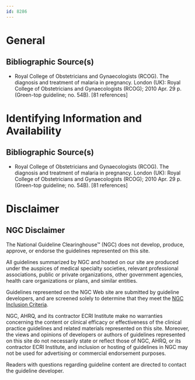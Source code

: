 ```yaml
---
id: 8286
---
```


# General

## Bibliographic Source(s)

- Royal College of Obstetricians and Gynaecologists (RCOG). The diagnosis and treatment of malaria in pregnancy. London (UK): Royal College of Obstetricians and Gynaecologists (RCOG); 2010 Apr. 29 p. (Green-top guideline; no. 54B). [81 references]

# Identifying Information and Availability

## Bibliographic Source(s)

- Royal College of Obstetricians and Gynaecologists (RCOG). The diagnosis and treatment of malaria in pregnancy. London (UK): Royal College of Obstetricians and Gynaecologists (RCOG); 2010 Apr. 29 p. (Green-top guideline; no. 54B). [81 references]

# Disclaimer

## NGC Disclaimer

The National Guideline Clearinghouse™ (NGC) does not develop, produce, approve, or endorse the guidelines represented on this site.

All guidelines summarized by NGC and hosted on our site are produced under the auspices of medical specialty societies, relevant professional associations, public or private organizations, other government agencies, health care organizations or plans, and similar entities.

Guidelines represented on the NGC Web site are submitted by guideline developers, and are screened solely to determine that they meet the [NGC Inclusion Criteria](/help-and-about/summaries/inclusion-criteria).

NGC, AHRQ, and its contractor ECRI Institute make no warranties concerning the content or clinical efficacy or effectiveness of the clinical practice guidelines and related materials represented on this site. Moreover, the views and opinions of developers or authors of guidelines represented on this site do not necessarily state or reflect those of NGC, AHRQ, or its contractor ECRI Institute, and inclusion or hosting of guidelines in NGC may not be used for advertising or commercial endorsement purposes.

Readers with questions regarding guideline content are directed to contact the guideline developer.

